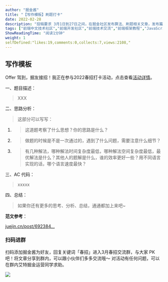 ```yaml
---
author: "掘金酱"
title: "【写作模板】刷题打卡"
date: 2022-02-28
description: "投稿要求 3月1日到27日之间，在掘金社区发布算法、刷题相关文章，发布篇数超过14篇即算完成该任务。 如果今天错过了，是不是就打卡失败了？不是的，我们不规定打卡的时间，一天刷 10 道 也是可以的。但"
tags: ["前端中文技术社区","前端开发社区","前端技术交流","前端框架教程","JavaScript 学习资源","CSS 技巧与最佳实践","HTML5 最新动态","前端工程师职业发展","开源前端项目","前端技术趋势"]
ShowReadingTime: "阅读1分钟"
weight: 1
selfDefined:"likes:19,comments:0,collects:7,views:2108,"
---
```

写作模板
----

Offer 驾到，掘友接招！我正在参与2022春招打卡活动，点击查看[活动详情](https://juejin.cn/post/7069661622012215309/ "https://juejin.cn/post/7069661622012215309/")。

一、题目描述：

> XXX

二、思路分析：

> 这部分可以写写：

1.  > 这道题考察了什么思想？你的思路是什么？
    
2.  > 做题的时候是不是一次通过的，遇到了什么问题，需要注意什么细节？
    
3.  > 有几种解法，哪种解法时间复杂度最低，哪种解法空间复杂度最低，最优解法是什么？其他人的题解是什么，谁的效率更好一些？用不同语言实现的话，哪个语言速度最快？
    

三、AC 代码：

> xxxxx

四、总结：

> 如果你还有更多的思考、分析、总结，通通都加上来吧~

**范文参考**：

[juejin.cn/post/692384…](https://juejin.cn/post/6923844671105925134 "https://juejin.cn/post/6923844671105925134")

### **扫码进群**

扫码添加掘金酱为好友，回复关键词「春招」进入3月春招交流群，与大家 PK 吧！将文章分享到群内，可以跟小伙伴们多多交流哦～ 对活动有任何问题，可以在群内艾特掘金运营同学求助。

![](/images/jueJin/d458c10625c9453.png)